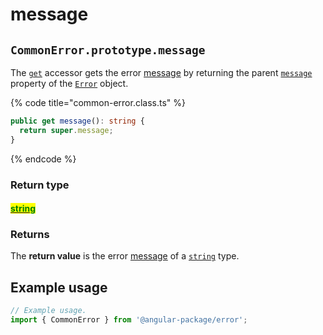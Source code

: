 # message

## `CommonError.prototype.message`

The [`get`](https://developer.mozilla.org/en-US/docs/Web/JavaScript/Reference/Functions/get) accessor gets the error [message](../../../getting-started/basic-concepts.md#message) by returning the parent [`message`](https://developer.mozilla.org/en-US/docs/Web/JavaScript/Reference/Global\_Objects/Error/message) property of the [`Error`](https://developer.mozilla.org/en-US/docs/Web/JavaScript/Reference/Global\_Objects/Error) object.

{% code title="common-error.class.ts" %}
```typescript
public get message(): string {
  return super.message;
}
```
{% endcode %}

### Return type

#### <mark style="color:green;"></mark>[<mark style="color:green;">string</mark>](https://www.typescriptlang.org/docs/handbook/basic-types.html#string)<mark style="color:green;"></mark>

### Returns

The **return value** is the error [message](../../../getting-started/basic-concepts.md#message) of a [`string`](https://developer.mozilla.org/en-US/docs/Web/JavaScript/Reference/Global\_Objects/String) type.

## Example usage

```typescript
// Example usage.
import { CommonError } from '@angular-package/error';


```

